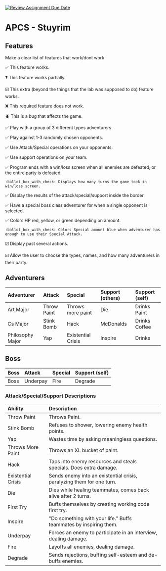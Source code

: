 [![Review Assignment Due Date](https://classroom.github.com/assets/deadline-readme-button-22041afd0340ce965d47ae6ef1cefeee28c7c493a6346c4f15d667ab976d596c.svg)](https://classroom.github.com/a/KprAwj1n)
# APCS - Stuyrim

## Features

Make a clear list of features that work/dont work

:white_check_mark: This feature works.

:question: This feature works partially.

:ballot_box_with_check: This extra (beyond the things that the lab was supposed to do) feature works.

:x: This required feature does not work.

:beetle: This is a bug that affects the game.

:white_check_mark: Play with a group of 3 different types adventurers.

:white_check_mark: Play against 1-3 randomly chosen opponents.

:white_check_mark: Use Attack/Special operations on your opponents. 

:white_check_mark: Use support operations on your team. 

:white_check_mark: Program ends with a win/loss screen when all enemies are defeated, or the entire party is defeated.

    :ballot_box_with_check: Displays how many turns the game took in win/loss screen.

:white_check_mark: Display the results of the attack/special/support inside the border.

:white_check_mark: Have a special boss class adventurer for when a single opponent is selected.

:white_check_mark: Colors HP red, yellow, or green depending on amount.

    :ballot_box_with_check: Colors Special amount blue when adventurer has enough to use their Special Attack.

:ballot_box_with_check: Display past several actions.

:ballot_box_with_check: Allow the user to choose the types, names, and how many adventurers in their party.


## Adventurers
| Adventurer       | Attack            | Special            | Support (others) | Support (self) |
| :--------------- | :---------------- | :----------------- | :--------------- |:---------------|
| Art Major        | Throw Paint       | Throws more paint  | Die              | Drinks Paint   |
| Cs Major         | Stink Bomb        | Hack               | McDonalds        | Drinks Coffee  |
| Philosophy Major | Yap               | Existential Crisis | Inspire          | Drinks         |

## Boss
| Boss       | Attack      | Special     | Support (self) |
| :--------- | :---------- | :---------- | :------------- |
| Boss       | Underpay    | Fire        | Degrade        |

### Attack/Special/Support Descriptions
| Ability                   | Description                                                           |
| :------------------------ | :-------------------------------------------------------------------- |
| Throw Paint               | Throws Paint.                                                         |
| Stink Bomb                | Refuses to shower, lowering enemy health points.                      |
| Yap                       | Wastes time by asking meaningless questions.                          |
| Throws More Paint         | Throws an XL bucket of paint.                                         |
| Hack                      | Taps into enemy resources and steals specials. Does extra damage.     |
| Existential Crisis        | Sends enemy into an existential crisis, paralyzing them for one turn. |
| Die                       | Dies while healing teammates, comes back alive after 2 turns.         |
| First Try                 | Buffs themselves by creating working code first try.                  |
| Inspire                   | "Do something with your life." Buffs teammates by inspiring them.     |
| Underpay                  | Forces an enemy to participate in an interview, dealing damage.       |
| Fire                      | Layoffs all enemies, dealing damage.                                  |
| Degrade                   | Sends rejections, buffing self-esteem and de-buffs enemies.           |
